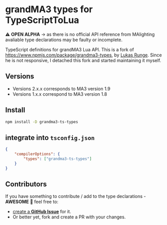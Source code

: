 # grandMA3 types for TypeScriptToLua

:warning: **OPEN ALPHA** &rarr; as there is no official API reference from MAlighting avaliable type declarations may be faulty or incomplete.

TypeScript definitions for grandMA3 Lua API.
This is a fork of https://www.npmjs.com/package/grandma3-types, by [Lukas Runge](https://www.npmjs.com/~lukas-runge). Since he is not responsive, I detached this fork and started maintaining it myself.

## Versions

- Versions 2.x.x corresponds to MA3 version 1.9
- Versions 1.x.x correspond to MA3 version 1.8

## Install
```bash
npm install -D grandma3-ts-types
```

## integrate into `tsconfig.json`

```json
{
	"compilerOptions": {
		"types": ["grandma3-ts-types"]
	}
}
```

## Contributors

If you have something to contribute / add to the type declarations - **AWESOME** :tada: feel free to:
- [create a **GitHub Issue**](https://github.com/LightYourWay/grandMA3-types/issues/new/choose) for it.
- Or better yet, fork and create a PR with your changes.
